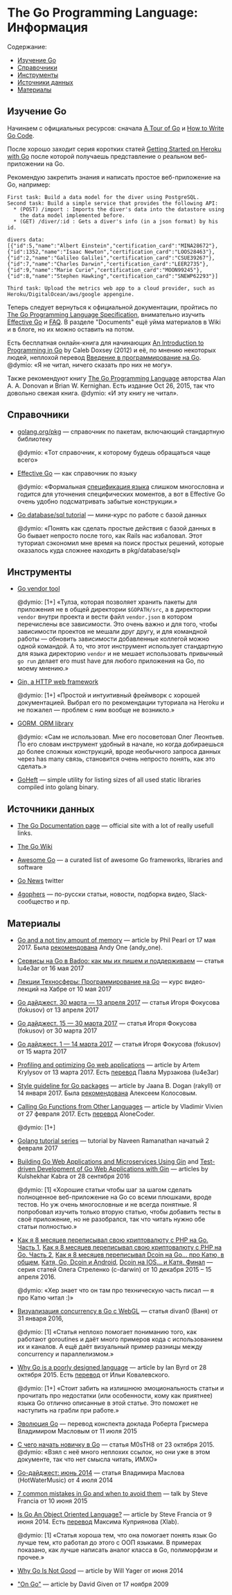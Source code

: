 The Go Programming Language: Информация
=======================================

Содержание:

- [Изучение Go](#Изучение-go)
- [Справочники](#Справочники)
- [Инструменты](#Инструменты)
- [Источники данных](#Источники-данных)
- [Материалы](#Материалы)


Изучение Go
-----------

Начинаем с официальных ресурсов: сначала [A Tour of Go](https://tour.golang.org)
и [How to Write Go Code](https://golang.org/doc/code.html).

После хорошо заходит серия коротких статей
[Getting Started on Heroku with Go](https://devcenter.heroku.com/articles/getting-started-with-go)
после которой получаешь представление о реальном веб-приложении на Go.

Рекомендую закрепить знания и написать простое веб-приложение на Go, например:

    First task​: Build a data model for the diver using PostgreSQL.
    Second task​: Build a simple service that provides the following API:
      * (POST) /import : Imports the diver's data into the datastore using
        the data model implemented before.
      * (GET) /diver/:id : Gets a diver's info (in a json format) by his id.

    divers data:
    [{"id":5,"name":"Albert Einstein","certification_card":"MINA28672"},
    {"id":1352,"name":"Isaac Newton","certification_card":"LOOS28463"},
    {"id":2,"name":"Galileo Galilei","certification_card":"CSUE39267"},
    {"id":7,"name":"Charles Darwin","certification_card":"LEER2735"},
    {"id":9,"name":"Marie Curie","certification_card":"MOON99245"},
    {"id":8,"name":"Stephen Hawking","certification_card":"SNEWP62293"}]

    Third task: Upload the metrics web app to a cloud provider, such as
    Heroku/DigitalOcean/aws/google appengine.

Теперь следует вернуться к официальной документации, пройтись
по [The Go Programming Language Specification](https://golang.org/ref/spec),
внимательно изучить [Effective Go](https://golang.org/doc/effective_go.html)
и [FAQ](https://golang.org/doc/faq). В разделе "Documents" ещё уйма материалов
в Wiki и в блоге, но их можно оставить на потом.

Есть бесплатная онлайн-книга для начинающих
[An Introduction to Programming in Go](http://www.golang-book.com/books/intro)
by Caleb Doxsey (2012) и её, по мнению некоторых людей, неплохой перевод
[Введение в программирование на Go](http://golang-book.ru).
@dymio: «Я не читал, ничего сказать про них не могу».

Также рекомендуют книгу [The Go Programming Language](http://www.gopl.io)
авторства Alan A. A. Donovan и Brian W. Kernighan. Есть издание Oct 26, 2015,
так что довольно свежая книга.
@dymio: «И эту книгу не читал».


Справочники
-----------

* [golang.org/pkg](https://golang.org/pkg/)
  — справочник по пакетам, включающий стандартную библиотеку

    @dymio: «Тот справочник, к которому будешь обращаться чаще всего»

* [Effective Go](https://golang.org/doc/effective_go.html)
  — как справочник по языку

    @dymio: «Формальная [спецификация языка](https://golang.org/ref/spec)
    слишком многословна и годится для уточнения специфических моментов,
    а вот в Effective Go очень удобно подсматривать забытые конструкции.»


* [Go database/sql tutorial](http://go-database-sql.org/)
  — мини-курс по работе с базой данных

    @dymio: «Понять как сделать простые действия с базой данных в Go бывает
    непросто после того, как Rails нас избаловал. Этот туториал сэкономил
    мне время на поиск простых решений, которые оказалось куда сложнее находить
    в pkg/database/sql»


Инструменты
-----------

* [Go vendor tool](https://github.com/kardianos/govendor)

    @dymio: \[1+\] «Тулза, которая позволяет хранить пакеты для приложения не
    в общей директории `$GOPATH/src`, а в директории `vendor` внутри проекта
    и вести файл `vendor.json` в котором перечислены все зависимости.
    Это очень важно и для того, чтобы зависимости проектов не мешали друг другу,
    и для командной работы — обновить зависимости добавленные коллегой можно
    одной командой. А то, что этот инструмент использует стандартную для языка
    директорию `vendor` и не мешает использовать привычный `go run` делает его
    must have для любого приложения на Go, по моему мнению.»

* [Gin, a HTTP web framework](https://github.com/gin-gonic/gin)

    @dymio: \[1+\] «Простой и интуитивный фреймворк с хорошей документацией.
    Выбрал его по рекомендации туториала на Heroku и не пожалел — проблем с ним
    вообще не возникло.»

* [GORM, ORM library](https://github.com/jinzhu/gorm)

    @dymio: «Сам не использовал. Мне его посоветовал Олег Леонтьев. По его
    словам инструмент удобный в начале, но когда добираешься до более сложных
    конструкций, вроде необычного запроса данных через has many связь,
    становится очень непросто понять, как это сделать.»

* [GoHeft](https://github.com/essentialkaos/goheft)
  — simple utility for listing sizes of all used static libraries compiled
  into golang binary.


Источники данных
----------------

* [The Go Documentation page](https://golang.org/doc/)
  — official site with a lot of really usefull links.

* [The Go Wiki](https://github.com/golang/go/wiki)

* [Awesome Go](https://awesome-go.com)
  — a curated list of awesome Go frameworks, libraries and software

* [Go News](https://twitter.com/golang_news) twitter

* [4gophers](https://4gophers.ru) — по-русски статьи, новости, подборка видео,
  Slack-сообщество и пр.


Материалы
---------

* [Go and a not tiny amount of memory](https://hackernoon.com/go-and-a-not-tiny-amount-of-memory-a7a9430d4d22)
  — article by Phil Pearl от 17 мая 2017.
  Была [рекомендована](https://twitter.com/andy_one/status/869497367980113921)
  Andy One (andy_one).

* [Сервисы на Go в Badoo: как мы их пишем и поддерживаем](https://habrahabr.ru/company/badoo/blog/328062/)
  — статья lu4e3ar от 16 мая 2017

* [Лекции Техносферы: Программирование на Go](https://habrahabr.ru/company/mailru/blog/327966/)
  — курс видео-лекций на Хабре от 10 мая 2017

* [Go дайджест. 30 марта — 13 апреля 2017](https://habrahabr.ru/post/326376/)
  — статья Игоря Фокусова (fokusov) от 13 апреля 2017

* [Go дайджест. 15 — 30 марта 2017](https://habrahabr.ru/post/325222/)
  — статья Игоря Фокусова (fokusov) от 30 марта 2017

* [Go дайджест. 1 — 14 марта 2017](https://habrahabr.ru/post/323942/)
  — статья Игоря Фокусова (fokusov) от 15 марта 2017

* [Profiling and optimizing Go web applications](http://artem.krylysov.com/blog/2017/03/13/profiling-and-optimizing-go-web-applications/)
  — article by Artem Krylysov от 13 марта 2017.
  Есть [перевод](https://habrahabr.ru/company/badoo/blog/324682/)
  Павла Мурзакова (lu4e3ar)

* [Style guideline for Go packages](https://rakyll.org/style-packages/)
  — article by Jaana B. Dogan (rakyll) от 14 января 2017.
  Была [рекомендована](https://twitter.com/alexeykolosov/status/827220373179613188)
  Алексеем Колосовым.

* [Calling Go Functions from Other Languages](https://dev.to/vladimirvivien/calling-go-functions-from-other-languages)
  — article by Vladimir Vivien от 27 февраля 2017.
  Есть [перевод](https://habrahabr.ru/company/mailru/blog/324250/) AloneCoder.

    @dymio: \[1+\]

* [Golang tutorial series](https://golangbot.com/learn-golang-series/)
  — tutorial by Naveen Ramanathan начатый 2 февраля 2017

* [Building Go Web Applications and Microservices Using Gin](https://semaphoreci.com/community/tutorials/building-go-web-applications-and-microservices-using-gin)
  and
  [Test-driven Development of Go Web Applications with Gin](https://semaphoreci.com/community/tutorials/test-driven-development-of-go-web-applications-with-gin)
  — articles by Kulshekhar Kabra от 28 сентября 2016

    @dymio: \[1\] «Хорошие статьи чтобы шаг за шагом сделать полноценное
    веб-приложение на Go со всеми плюшками, вроде тестов. Но уж очень
    многословные и не всегда понятные. Я попробовал изучить только вторую
    статью, чтобы добавить тесты в своё приложение, но не разобрался, так что
    читать нужно обе статьи полностью.»

* [Как я 8 месяцев переписывал свою криптовалюту с PHP на Go. Часть 1](https://habrahabr.ru/company/dcoin/blog/272695/),
  [Как я 8 месяцев переписывал свою криптовалюту с PHP на Go. Часть 2](https://habrahabr.ru/post/273333/),
  [Как я 8 месяцев переписывал Dcoin на Go… про Катю, в общем](https://habrahabr.ru/post/274885/),
  [Катя, Go, Dcoin и Android](https://habrahabr.ru/post/277099/),
  [Dcoin на IOS… и Катя. Финал](https://habrahabr.ru/post/281709/)
  — серия статей Олега Стреленко (c-darwin) от 10 декабря 2015 – 15 апреля 2016.

    @dymio: «Хер знает что он там про техническую часть писал — я про Катю читал :)»

* [Визуализация concurrency в Go с WebGL](https://habrahabr.ru/post/276255/)
  — статья divan0 (Ваня) от 31 января 2016,

    @dymio: \[1\] «Статья неплохо помогает пониманию того, как работают
    goroutines и даёт много примеров кода с использованием их и каналов.
    А ещё даёт визуальный пример разницы между concurrency и параллелизмом.»

* [Why Go is a poorly designed language](https://medium.com/@tucnak/why-go-is-a-poorly-designed-language-1cc04e5daf2)
  — article by Ian Byrd от 28 октября 2015.
  Есть [перевод](https://habrahabr.ru/post/269731/) от Ильи Ковалевского.

    @dymio: \[1+\] «Стоит забить на излишнюю эмоциональность статьи и прочитать
    про недостатки (или особенности, кому как приятнее) языка Go отлично
    описанные в этой статье. Это поможет не наступить на грабли при работе.»

* [Эволюция Go](https://habrahabr.ru/post/262295/)
  — перевод конспекта доклада Роберта Грисмера Владимиром Масловым от 11 июля 2015

* [С чего начать новичку в Go](https://habrahabr.ru/post/269355/)
  — статья M0sTH8 от 23 октября 2015. @dymio: «Взял с неё много неплохих ссылок,
  но они уже в этом документе, так что нет смысла читать, ИМХО»

* [Go-дайджест: июнь 2014](https://habrahabr.ru/post/228627/)
  — статья Владимира Маслова (HotWaterMusic) от 4 июля 2014

* [7 common mistakes in Go and when to avoid them](https://www.youtube.com/watch?v=29LLRKIL_TI)
  — talk by Steve Francia от 10 июня 2015

* [Is Go An Object Oriented Language?](http://spf13.com/post/is-go-object-oriented)
  — article by Steve Francia от 9 июня 2014.
  Есть [перевод](https://habrahabr.ru/post/225907/) Максима Куприянова (Xlab).

    @dymio: \[1\] «Статья хороша тем, что она помогает понять язык Go лучше тем,
    кто работал до этого с ООП языками. В примерах показано, как лучше написать
    аналог класса в Go, полиморфизм и прочее.»

* [Why Go Is Not Good](http://yager.io/programming/go.html)
  — article by Will Yager от июня 2014

* ["On Go"](http://cowlark.com/2009-11-15-go/)
  — article by David Given от 17 ноября 2009
